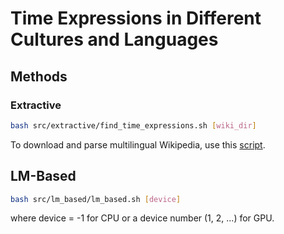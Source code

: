# Time Expressions in Different Cultures and Languages

## Methods

### Extractive

```bash
bash src/extractive/find_time_expressions.sh [wiki_dir]
```

To download and parse multilingual Wikipedia, use this [script](https://github.com/vered1986/PythonUtils/blob/master/corpora/wikipedia/download_multilingual_wiki.sh). 

## LM-Based

```bash
bash src/lm_based/lm_based.sh [device]
```

where device = -1 for CPU or a device number (1, 2, ...) for GPU.